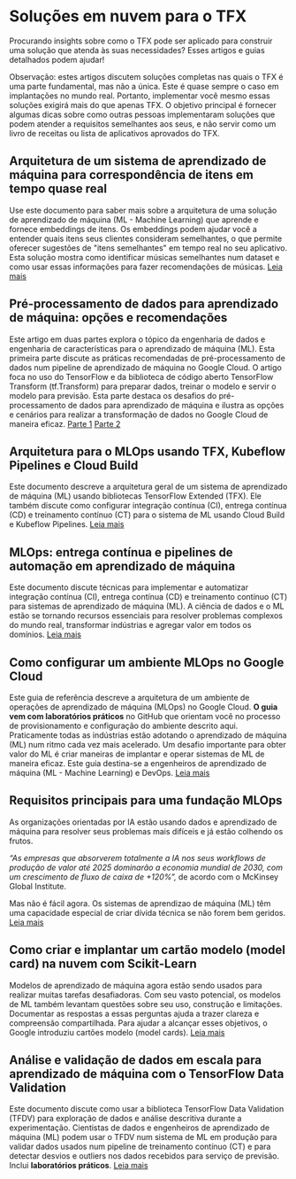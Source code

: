 # Soluções em nuvem para o TFX

Procurando insights sobre como o TFX pode ser aplicado para construir uma solução que atenda às suas necessidades? Esses artigos e guias detalhados podem ajudar!

Observação: estes artigos discutem soluções completas nas quais o TFX é uma parte fundamental, mas não a única. Este é quase sempre o caso em implantações no mundo real. Portanto, implementar você mesmo essas soluções exigirá mais do que apenas TFX. O objetivo principal é fornecer algumas dicas sobre como outras pessoas implementaram soluções que podem atender a requisitos semelhantes aos seus, e não servir como um livro de receitas ou lista de aplicativos aprovados do TFX.

## Arquitetura de um sistema de aprendizado de máquina para correspondência de itens em tempo quase real

Use este documento para saber mais sobre a arquitetura de uma solução de aprendizado de máquina (ML - Machine Learning) que aprende e fornece embeddings de itens. Os embeddings podem ajudar você a entender quais itens seus clientes consideram semelhantes, o que permite oferecer sugestões de "itens semelhantes" em tempo real no seu aplicativo. Esta solução mostra como identificar músicas semelhantes num dataset e como usar essas informações para fazer recomendações de músicas. <a href="https://cloud.google.com/solutions/real-time-item-matching" class="external" target="_blank">Leia mais</a>

## Pré-processamento de dados para aprendizado de máquina: opções e recomendações

Este artigo em duas partes explora o tópico da engenharia de dados e engenharia de características para o aprendizado de máquina (ML). Esta primeira parte discute as práticas recomendadas de pré-processamento de dados num pipeline de aprendizado de máquina no Google Cloud. O artigo foca no uso do TensorFlow e da biblioteca de código aberto TensorFlow Transform (tf.Transform) para preparar dados, treinar o modelo e servir o modelo para previsão. Esta parte destaca os desafios do pré-processamento de dados para aprendizado de máquina e ilustra as opções e cenários para realizar a transformação de dados no Google Cloud de maneira eficaz. <a href="https://cloud.google.com/solutions/machine-learning/data-preprocessing-for-ml-with-tf-transform-pt1" class="external" target="_blank">Parte 1</a> <a href="https://cloud.google.com/solutions/machine-learning/data-preprocessing-for-ml-with-tf-transform-pt2" class="external" target="_blank">Parte 2</a>

## Arquitetura para o MLOps usando TFX, Kubeflow Pipelines e Cloud Build

Este documento descreve a arquitetura geral de um sistema de aprendizado de máquina (ML) usando bibliotecas TensorFlow Extended (TFX). Ele também discute como configurar integração contínua (CI), entrega contínua (CD) e treinamento contínuo (CT) para o sistema de ML usando Cloud Build e Kubeflow Pipelines. <a href="https://cloud.google.com/solutions/machine-learning/architecture-for-mlops-using-tfx-kubeflow-pipelines-and-cloud-build" class="external" target="_blank">Leia mais</a>

## MLOps: entrega contínua e pipelines de automação em aprendizado de máquina

Este documento discute técnicas para implementar e automatizar integração contínua (CI), entrega contínua (CD) e treinamento contínuo (CT) para sistemas de aprendizado de máquina (ML). A ciência de dados e o ML estão se tornando recursos essenciais para resolver problemas complexos do mundo real, transformar indústrias e agregar valor em todos os domínios. <a href="https://cloud.google.com/solutions/machine-learning/mlops-continuous-delivery-and-automation-pipelines-in-machine-learning" class="external" target="_blank">Leia mais</a>

## Como configurar um ambiente MLOps no Google Cloud

Este guia de referência descreve a arquitetura de um ambiente de operações de aprendizado de máquina (MLOps) no Google Cloud. **O guia vem com laboratórios práticos** no GitHub que orientam você no processo de provisionamento e configuração do ambiente descrito aqui. Praticamente todas as indústrias estão adotando o aprendizado de máquina (ML) num ritmo cada vez mais acelerado. Um desafio importante para obter valor do ML é criar maneiras de implantar e operar sistemas de ML de maneira eficaz. Este guia destina-se a engenheiros de aprendizado de máquina (ML - Machine Learning) e DevOps. <a href="https://cloud.google.com/solutions/machine-learning/setting-up-an-mlops-environment" class="external" target="_blank">Leia mais</a>

## Requisitos principais para uma fundação MLOps

As organizações orientadas por IA estão usando dados e aprendizado de máquina para resolver seus problemas mais difíceis e já estão colhendo os frutos.

*“As empresas que absorverem totalmente a IA nos seus workflows de produção de valor até 2025 dominarão a economia mundial de 2030, com um crescimento de fluxo de caixa de +120%”,* de acordo com o McKinsey Global Institute.

Mas não é fácil agora. Os sistemas de aprendizao de máquina (ML) têm uma capacidade especial de criar dívida técnica se não forem bem geridos. <a href="https://cloud.google.com/blog/products/ai-machine-learning/key-requirements-for-an-mlops-foundation" class="external" target="_blank">Leia mais</a>

## Como criar e implantar um cartão modelo (model card) na nuvem com Scikit-Learn

Modelos de aprendizado de máquina agora estão sendo usados ​​para realizar muitas tarefas desafiadoras. Com seu vasto potencial, os modelos de ML também levantam questões sobre seu uso, construção e limitações. Documentar as respostas a essas perguntas ajuda a trazer clareza e compreensão compartilhada. Para ajudar a alcançar esses objetivos, o Google introduziu cartões modelo (model cards). <a href="https://cloud.google.com/blog/products/ai-machine-learning/create-a-model-card-with-scikit-learn" class="external" target="_blank">Leia mais</a>

## Análise e validação de dados em escala para aprendizado de máquina com o TensorFlow Data Validation

Este documento discute como usar a biblioteca TensorFlow Data Validation (TFDV) para exploração de dados e análise descritiva durante a experimentação. Cientistas de dados e engenheiros de aprendizado de máquina (ML) podem usar o TFDV num sistema de ML em produção para validar dados usados ​​num pipeline de treinamento contínuo (CT) e para detectar desvios e outliers nos dados recebidos para serviço de previsão. Inclui **laboratórios práticos**. <a href="https://cloud.google.com/solutions/machine-learning/analyzing-and-validating-data-at-scale-for-ml-using-tfx" class="external" target="_blank">Leia mais</a>
